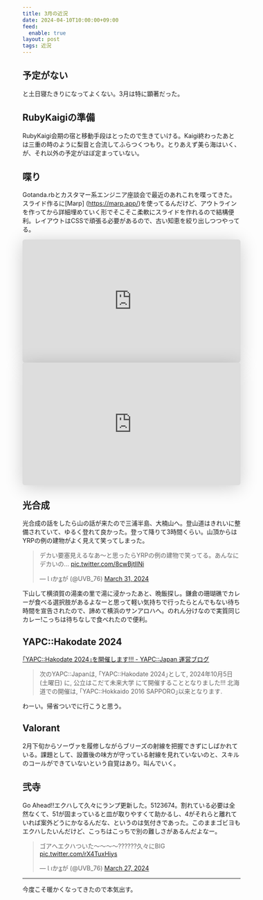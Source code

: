 ```yaml
---
title: 3月の近況
date: 2024-04-10T10:00:00+09:00
feed:
  enable: true
layout: post
tags: 近況
---
```


## 予定がない

と土日寝たきりになってよくない。3月は特に顕著だった。

## RubyKaigiの準備

RubyKaigi会期の宿と移動手段はとったので生きていける。Kaigi終わったあとは三重の時のように梨音と合流してふらつくつもり。とりあえず美ら海はいく、が、それ以外の予定がほぼ定まっていない。

## 喋り

Gotanda.rbとカスタマー系エンジニア座談会で最近のあれこれを喋ってきた。スライド作るに[Marp]
(https://marp.app/)を使ってるんだけど、アウトラインを作ってから詳細埋めていく形でそこそこ柔軟にスライドを作れるので結構便利。レイアウトはCSSで頑張る必要があるので、古い知恵を絞り出しつつやってる。

<iframe class="speakerdeck-iframe" frameborder="0" src="https://speakerdeck.com/player/7c41e10055e046bab8254e5dafcc7b77" title="メール認証とRuby" allowfullscreen="true" style="border: 0px; background: padding-box padding-box rgba(0, 0, 0, 0.1); margin: 0px; padding: 0px; border-radius: 6px; box-shadow: rgba(0, 0, 0, 0.2) 0px 5px 40px; width: 100%; height: auto; aspect-ratio: 560 / 315;" data-ratio="1.7777777777777777"></iframe>

<iframe class="speakerdeck-iframe" frameborder="0" src="https://speakerdeck.com/player/3f48e331ce5642a198416f82aaf33575" title="問い合わせ調査との付き合い方" allowfullscreen="true" style="border: 0px; background: padding-box padding-box rgba(0, 0, 0, 0.1); margin: 0px; padding: 0px; border-radius: 6px; box-shadow: rgba(0, 0, 0, 0.2) 0px 5px 40px; width: 100%; height: auto; aspect-ratio: 560 / 315;" data-ratio="1.7777777777777777"></iframe>

## 光合成

光合成の話をしたら山の話が来たので三浦半島、大楠山へ。登山道はきれいに整備されていて、ゆるく登れて良かった。登って降りて3時間くらい。山頂からはYRPの例の建物がよく見えて笑ってしまった。

<blockquote class="twitter-tweet"><p lang="ja" dir="ltr">デカい要塞見えるなあ〜と思ったらYRPの例の建物で笑ってる。あんなにデカいの… <a href="https://t.co/8cwBjtIlNi">pic.twitter.com/8cwBjtIlNi</a></p>&mdash; Ɩ ıかʓが (@UVB_76) <a href="https://twitter.com/UVB_76/status/1774266993883091008?ref_src=twsrc%5Etfw">March 31, 2024</a></blockquote> <script async src="https://platform.twitter.com/widgets.js" charset="utf-8"></script>

下山して横須賀の湯楽の里で湯に浸かったあと、晩飯探し。鎌倉の珊瑚礁でカレーが食べる選択肢があるよなーと思って軽い気持ちで行ったらとんでもない待ち時間を宣告されたので、諦めて横浜のサンアロハへ。のれん分けなので実質同じカレー!こっちは待ちなしで食べれたので便利。

## YAPC::Hakodate 2024

[｢YAPC::Hakodate 2024｣を開催します!!! - YAPC::Japan 運営ブログ](https://blog.yapcjapan.org/entry/2024/03/27/120000)

> 次のYAPC::Japanは, ｢YAPC::Hakodate 2024｣として, 2024年10月5日(土曜日) に, 公立はこだて未来大学 にて開催することとなりました!!! 北海道での開催は, ｢YAPC::Hokkaido 2016 SAPPORO｣以来となります.

わーい。帰省ついでに行こうと思う。

## Valorant

2月下旬からソーヴァを履修しながらブリーズの射線を把握できずにしばかれている。課題として、設置後の味方が守っている射線を見れていないのと、スキルのコールができていないという自覚はあり。叫んでいく。

## 弐寺

Go Ahead!!エクハして久々にランプ更新した。5123674。割れている必要は全然なくて、51が固まっていると皿が取りやすくて助かるし、4がそれらと離れていれば案外どうにかなるんだな、というのは気付きであった。このままゴビヨもエクハしたいんだけど、こっちはこっちで別の難しさがあるんだよなー。

<blockquote class="twitter-tweet"><p lang="ja" dir="ltr">ゴアへエクハついた〜〜〜〜??????久々にBIG <a href="https://t.co/rX4TuxHiys">pic.twitter.com/rX4TuxHiys</a></p>&mdash; Ɩ ıかʓが (@UVB_76) <a href="https://twitter.com/UVB_76/status/1773005544145432675?ref_src=twsrc%5Etfw">March 27, 2024</a></blockquote> <script async src="https://platform.twitter.com/widgets.js" charset="utf-8"></script>

--------------

今度こそ暖かくなってきたので本気出す。
